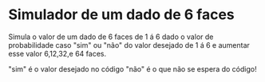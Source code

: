 # Simulador de um dado de 6 faces 

Simula o valor de um dado de 6 faces de 1 á 6 dado o valor de probabilidade caso "sim" ou "não" do valor desejado de 1 á 6 e aumentar esse valor 6,12,32,e 64 faces.

"sim" é o valor desejado no código "não" é o que não se espera do código! 
 
